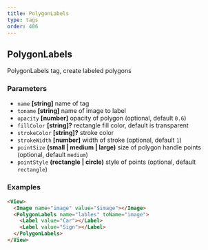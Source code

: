 ```yaml
---
title: PolygonLabels
type: tags
order: 406
---
```


## PolygonLabels

PolygonLabels tag, create labeled polygons

### Parameters

-   `name` **[string]** name of tag
-   `toname` **[string]** name of image to label
-   `opacity` **[number]** opacity of polygon (optional, default `0.6`)
-   `fillColor` **[string]?** rectangle fill color, default is transparent
-   `strokeColor` **[string]?** stroke color
-   `strokeWidth` **[number]** width of stroke (optional, default `1`)
-   `pointSize` **(small | medium | large)** size of polygon handle points (optional, default `medium`)
-   `pointStyle` **(rectangle | circle)** style of points (optional, default `rectangle`)

### Examples

```html
<View>
  <Image name="image" value="$image"></Image>
  <PolygonLabels name="lables" toName="image">
    <Label value="Car"></Label>
    <Label value="Sign"></Label>
  </PolygonLabels>
</View>
```
